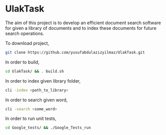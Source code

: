 # UlakTask
The aim of this project is to develop an efficient document search software for given a library of documents and to index these documents for future search operations.

To download project, 
```sh  
git clone https://github.com/yusufabdulazizyilmaz/UlakTask.git
```

In order to build, 
```sh 
cd UlakTask/ && . build.sh
```

In order to index given library folder, 
```sh 
cli -index <path_to_library>
```

In order to search given word, 
```sh 
cli -search <some_word>
```

In order to run unit tests, 
```sh 
cd Google_tests/ && ./Google_Tests_run
```
